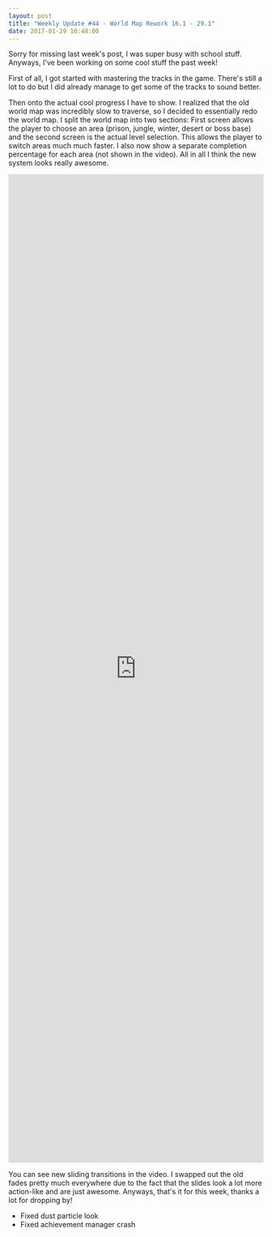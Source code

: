 ```yaml
---
layout: post
title: "Weekly Update #44 - World Map Rework 16.1 - 29.1"
date: 2017-01-29 10:48:00
---
```


Sorry for missing last week's post, I was super busy with school stuff. Anyways, I've been working on some cool stuff the past week!

First of all, I got started with mastering the tracks in the game. There's still a lot to do but I did already manage to get some of the tracks to sound better.

Then onto the actual cool progress I have to show. I realized that the old world map was incredibly slow to traverse, so I decided to essentially redo the world map. I split the world map into two sections: First screen allows the player to choose an area (prison, jungle, winter, desert or boss base) and the second screen is the actual level selection. This allows the player to switch areas much much faster. I also now show a separate completion percentage for each area (not shown in the video). All in all I think the new system looks really awesome.

<iframe allowfullscreen="allowfullscreen" class="video" frameborder="0" height="50%" src="https://www.youtube.com/embed/JveMueXxgsM" width="100%"></iframe>

You can see new sliding transitions in the video. I swapped out the old fades pretty much everywhere due to the fact that the slides look a lot more action-like and are just awesome. Anyways, that's it for this week, thanks a lot for dropping by!

* Fixed dust particle look
* Fixed achievement manager crash
